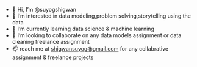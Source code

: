 - 👋 Hi, I’m @suyogshigwan
- 👀 I’m interested in data modeling,problem solving,storytelling using the data
- 🌱 I’m currently learning data science & machine learning
- 💞️ I’m looking to collaborate on any data models assignment or data cleaning freelance assignment
- 📫 reach me at shigwansuyog@gmail.com for any collabrative assignment & freelance projects

<!---
suyogshigwan/suyogshigwan is a ✨ special ✨ repository because its `README.md` (this file) appears on your GitHub profile.
You can click the Preview link to take a look at your changes.
--->
